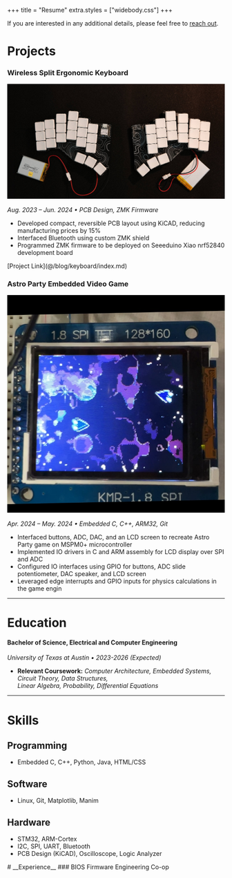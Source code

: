 +++
title = "Resume"
extra.styles = ["widebody.css"]
+++

If you are interested in any additional details, please feel free to [reach out](../contact).

# <colorize>__Projects__</colorize>

### Wireless Split Ergonomic Keyboard

<a href="../blog/keyboard/">
    <aside>
        <img class="transparent no-hover" style="margin-block-end: 0; border-radius: 0;" src="../blog/keyboard/keyboard.jpg"/>
    </aside>
</a>

*Aug. 2023 – Jun. 2024 • PCB Design, ZMK Firmware*  
- Developed compact, reversible PCB layout using KiCAD, reducing manufacturing prices by 15%
- Interfaced Bluetooth using custom ZMK shield
- Programmed ZMK firmware to be deployed on Seeeduino Xiao nrf52840 development board

<!--->[Project Link](@/blog/keyboard/index.md)</!--->

### Astro Party Embedded Video Game

<a href="https://github.com/samienr/Astro-Party-Embedded">
    <aside>
        <img class="transparent no-hover" style="margin-block-end: 0; border-radius: 0;" src="astroparty.jpg"/>
    </aside>
</a>

*Apr. 2024 – May. 2024 • Embedded C, C++, ARM32, Git*  
- Interfaced buttons, ADC, DAC, and an LCD screen to recreate Astro Party game on MSPM0+ microcontroller
- Implemented IO drivers in C and ARM assembly for LCD display over SPI and ADC
- Configured IO interfaces using GPIO for buttons, ADC slide potentiometer, DAC speaker, and LCD screen
- Leveraged edge interrupts and GPIO inputs for physics calculations in the game engin

---


# <colorize>__Education__</colorize>

#### Bachelor of Science, <span class="hoverglitch">Electrical and Computer Engineering</span>
*University of Texas at Austin • 2023-2026 (Expected)*
- **Relevant Coursework:** *Computer Architecture, Embedded Systems, Circuit Theory, Data Structures,  
Linear Algebra, Probability, Differential Equations*

---

# <colorize>__Skills__</colorize>

## **Programming**
- Embedded C, C++, Python, Java, HTML/CSS

## **Software**
- Linux, Git, Matplotlib, Manim


## **Hardware**
- STM32, ARM-Cortex
- I2C, SPI, UART, Bluetooth
- PCB Design (KiCAD), Oscilloscope, Logic Analyzer

<!---># <colorize>__Experience__</colorize>
### BIOS Firmware Engineering Co-op</!--->
